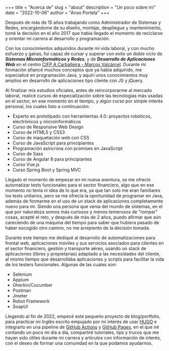 +++
title = "Acerca de"
slug = "about"
description = "Un poco sobre mi"
date = "2022-10-06"
author = "Anxo Portela"
+++

Después de más de 15 años trabajando como Administrador de Sistemas y Redes, encargándome de su diseño, montaje, despliegue y mantenimiento, tomé la decisión en el año 2017 que había llegado el momento de reciclarse y orientar mi carrera al desarrollo y programación. 

Con los conocimientos adquiridos durante mi vida laboral, y con mucho esfuerzo y ganas, fui capaz de cursar y superar con exito un doble ciclo de _**Sistemas Microinformáticos y Redes**_, y de _**Desarrollo de Aplicaciones Web**_ en el centro [CIFP A Carballeira - Marcos Valcárcel](https://cifpacarballeira.gal/). Durante mi formación afiancé muchos conceptos que ya había adquirido, me especialicé en programación Java, y aquirí unos conocimientos muy amplios en desarrollo de aplicaciones tipo cliente con JS y jQuery.

Al finalizar mis estudios oficiales, antes de reincorporarme al mercado laboral, realicé cursos de especialización sobre las tecnologías más usadas en el sector, en ese momento en el tiempo, y algún curso por simple interés personal, los cuales listo a continuación:

 - Experto en prototipado con herramientas 4.0: proyectos robóticos, electrónicos y microinformáticos
 - Curso de Responsive Web Design
 - Curso de HTML5 y CSS3
 - Curso de maquetación web con CSS
 - Curso de JavaScript para principiantes
 - Programación asíncrona con promises en JavaScript
 - Curso de Sass
 - Curso de Angular 8 para principiantes
 - Curso Vue.js
 - Curso Spring Boot y Spring MVC

Llegado el momento de empezar en mi nueva aventura, se me ofreció automatizar tests funcionales para el sector financiero, algo que en ese momento no tenía ni idea de lo que era, ya que tan solo me eran familiares los tests unitarios, pero se me ofrecía la oportunidad de programar en Java, además de formarme en el uso de un stack de aplicaciones completamente nuevo para mi. Siendo una persona que venía del mundo de sistemas, en el que por naturaleza somos más curiosos y menos temerosos de "romper" cosas, acepté el reto, y después de más de 2 años, puedo afirmar que aún careciendo de una máquina del tiempo para saber que hubiera pasado de haber escogido otro camino, no me arrepiento de la decisión tomada.

Durante este tiempo me dediqué al desarrollo de automatizaciones para frontal web, aplicaciones móviles y sus servicios asociados para clientes en el sector financiero, gestión y transporte aéreo, usando un stack de aplicaciones (libres y propietarias) adaptado a las necesidades del cliente, al mismo tiempo que desarrollaba aplicaciones y scripts para facilitar la vida de los testers funcionales. Algunas de las cuales son:

 - Selenium
 - Appium
 - Gherkin/Cucumber
 - Postman
 - Jmeter
 - Robot Framework
 - SoapUI

Llegando al fin de 2022, empecé este pequeño proyecto de blog/portfolio, para practicar mi Inglés escrito empujado por mi interés de usar [HUGO](https://gohugo.io/) e integrarlo en una pipeline de [GitHub Actions](https://github.com/features/actions) y [GitHub Pages](https://pages.github.com/), en el que iré contando un poco mi día a día, compartiré tutoriales, tips y trucos que me hayan sido útiles durante mi carrera y artículos con información de interés, con el deseo de formar una comunidad en la que podamos ayudarnos.


